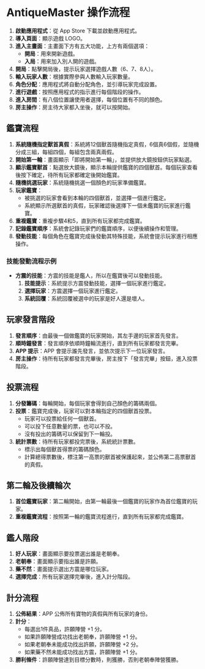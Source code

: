 # AntiqueMaster 操作流程

1. **啟動應用程式**：從 App Store 下載並啟動應用程式。
2. **導入頁面**：顯示遊戲 LOGO。
3. **進入主畫面**：主畫面下方有五大功能，上方有兩個選項：
    - **開局**：用來開新遊戲。
    - **入局**：用來加入別人開的遊戲。
4. **開局**：點擊開局後，提示玩家選擇遊戲人數（6、7、8人）。
5. **輸入玩家人數**：根據實際參與人數輸入玩家數量。
6. **角色分配**：應用程式將自動分配角色，並引導玩家完成設置。
7. **進行遊戲**：按照應用程式的指示進行每個階段的操作。
8. **進入房間**：有八個位置讓使用者選擇，每個位置有不同的顏色。
9. **房主操作**：房主待大家都入坐後，就可以按開始。

## 鑑寶流程

1. **系統隨機指定獸首真假**：系統將12個獸首隨機指定真假，6個真6個假，並隨機分成三組，每組四個，每組包含兩真兩假。
2. **開始第一輪**：畫面顯示「即將開始第一輪」，並提供放大鏡按鈕供玩家點選。
3. **顯示鑑寶獸首**：點選放大鏡後，顯示本輪提供鑑寶的四個獸首。每個玩家查看後按下確定，待所有玩家都確定後開始鑑寶。
4. **隨機挑選玩家**：系統隨機挑選一個顏色的玩家準備鑑寶。
5. **玩家鑑寶**：
    - 被挑選的玩家會看到本輪的四個獸首，並選擇一個進行鑑定。
    - 系統顯示所選獸首的真假，玩家確認後選擇下一個未鑑寶的玩家進行鑑寶。
6. **重複鑑寶**：重複步驟4和5，直到所有玩家都完成鑑寶。
7. **記錄鑑寶順序**：系統會記錄玩家們的鑑寶順序，以便後續操作和管理。
8. **發動技能**：每個角色在鑑寶完成後發動其特殊技能，系統會提示玩家進行相應操作。

### 技能發動流程示例

- **方震的技能**：方震的技能是鑑人，所以在鑑寶後可以發動技能。
    1. **技能提示**：系統提示方震發動技能，選擇一個玩家進行鑑定。
    2. **選擇玩家**：方震選擇一個玩家進行鑑定。
    3. **系統回覆**：系統回覆被選中的玩家是好人還是壞人。

## 玩家發言階段

1. **發言順序**：由最後一個做鑑寶的玩家開始，其左手邊的玩家首先發言。
2. **順時鐘發言**：發言順序依順時鐘輪流進行，直到所有玩家都發言完畢。
3. **APP 提示**：APP 會提示誰先發言，並依次提示下一位玩家發言。
4. **房主操作**：待所有玩家都發言完畢後，房主按下「發言完畢」按鈕，進入投票階段。

## 投票流程

1. **分發籌碼**：每輪開始，每個玩家會得到自己顏色的籌碼兩個。
2. **投票**：鑑寶完成後，玩家可以對本輪指定的四個獸首投票。
    - 玩家可以投票給任何一個獸首。
    - 可以投下任意數量的票，也可以不投。
    - 沒有投出的籌碼可以保留到下一輪投。
3. **統計票數**：待所有玩家都投完票後，系統統計票數。
    - 標示出每個獸首得票的籌碼顏色。
    - 計算總得票數後，標注第一高票的獸首被保護起來，並公佈第二高票獸首的真假。

## 第二輪及後續輪次

1. **首位鑑寶玩家**：第二輪開始，由第一輪最後一個鑑寶的玩家作為首位鑑寶的玩家。
2. **重複鑑寶流程**：按照第一輪的鑑寶流程進行，直到所有玩家都完成鑑寶。

## 鑑人階段

1. **好人玩家**：畫面顯示要投票選出誰是老朝奉。
2. **老朝奉**：畫面顯示要指出誰是許願。
3. **藥不然**：畫面提示選出方震是哪位玩家。
4. **選擇完成**：所有玩家選擇完畢後，進入計分階段。

## 計分流程

1. **公佈結果**：APP 公佈所有寶物的真假與所有玩家的身份。
2. **計分**：
    - 每選出1件真品，許願陣營 +1 分。
    - 如果許願陣營成功找出老朝奉，許願陣營 +1 分。
    - 如果老朝奉未能成功找出許願，許願陣營 +2 分。
    - 如果藥不然未能成功找出方震，許願陣營 +1 分。
3. **勝利條件**：許願陣營達到目標分數時，則獲勝，否則老朝奉陣營獲勝。

